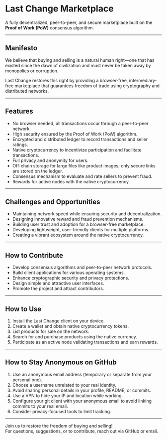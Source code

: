 # Last Change Marketplace

A fully decentralized, peer-to-peer, and secure marketplace built on the **Proof of Work (PoW)** consensus algorithm.

---

## Manifesto

We believe that buying and selling is a natural human right—one that has existed since the dawn of civilization and must never be taken away by monopolies or corruption.

Last Change restores this right by providing a browser-free, intermediary-free marketplace that guarantees freedom of trade using cryptography and distributed networks.

---

## Features

- No browser needed; all transactions occur through a peer-to-peer network.  
- High security ensured by the Proof of Work (PoW) algorithm.  
- Encrypted and distributed ledger to record transactions and seller ratings.  
- Native cryptocurrency to incentivize participation and facilitate transactions.  
- Full privacy and anonymity for users.  
- Off-chain storage for large files like product images; only secure links are stored on the ledger.  
- Consensus mechanism to evaluate and rate sellers to prevent fraud.  
- Rewards for active nodes with the native cryptocurrency.

---

## Challenges and Opportunities

- Maintaining network speed while ensuring security and decentralization.  
- Designing innovative reward and fraud prevention mechanisms.  
- Building user trust and adoption for a browser-free marketplace.  
- Developing lightweight, user-friendly clients for multiple platforms.  
- Creating a vibrant ecosystem around the native cryptocurrency.

---

## How to Contribute

- Develop consensus algorithms and peer-to-peer network protocols.  
- Build client applications for various operating systems.  
- Enhance cryptographic security and privacy protections.  
- Design simple and attractive user interfaces.  
- Promote the project and attract contributors.

---

## How to Use

1. Install the Last Change client on your device.  
2. Create a wallet and obtain native cryptocurrency tokens.  
3. List products for sale on the network.  
4. Search for and purchase products using the native currency.  
5. Participate as an active node validating transactions and earn rewards.

---

## How to Stay Anonymous on GitHub

1. Use an anonymous email address (temporary or separate from your personal one).  
2. Choose a username unrelated to your real identity.  
3. Avoid sharing personal details in your profile, README, or commits.  
4. Use a VPN to hide your IP and location while working.  
5. Configure your git client with your anonymous email to avoid linking commits to your real email.  
6. Consider privacy-focused tools to limit tracking.

---

Join us to restore the freedom of buying and selling!  
For questions, suggestions, or to contribute, reach out via GitHub or email.
